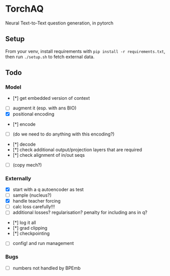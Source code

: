 # TorchAQ

Neural Text-to-Text question generation, in pytorch


## Setup

From your venv, install requirements with `pip install -r requirements.txt`, then run `./setup.sh` to fetch external data.

## Todo


### Model

  - [*]  get embedded version of context
  - [ ]  augment it (esp. with ans BIO)
  - [x]  positional encoding
  - [*]  encode
  - [ ]  (do we need to do anything with this encoding?)
  - [*]  decode
  - [*]  check additional output/projection layers that are required
  - [*]  check alignment of in/out seqs
  - [ ]  (copy mech?)

### Externally
  
  - [x]  start with a q autoencoder as test
  - [ ]  sample (nucleus?)
  - [x]  handle teacher forcing
  - [ ]  calc loss carefully!!!
  - [ ]  additional losses? regularisation? penalty for including ans in q?
  - [*]  log it all
  - [*]  grad clipping
  - [*]  checkpointing
  - [ ]  config! and run management

### Bugs

  - [ ] numbers not handled by BPEmb
